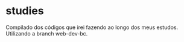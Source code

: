 # studies
Compilado dos códigos que irei fazendo ao longo dos meus estudos.
Utilizando a branch web-dev-bc.
